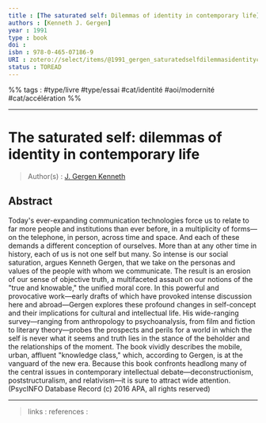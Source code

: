 ```yaml
---
title : [The saturated self: Dilemmas of identity in contemporary life]
authors : [Kenneth J. Gergen]
year : 1991
type : book
doi : 
isbn : 978-0-465-07186-9
URI : zotero://select/items/@1991_gergen_saturatedselfdilemmasidentitycontemporarylife
status : TOREAD
---
```


%% tags :  #type/livre #type/essai #cat/identité #aoi/modernité #cat/accélération %% 

---

The saturated self: dilemmas of identity in contemporary life
===
> Author(s) : [J. Gergen Kenneth](https://en.wikipedia.org/wiki/Kenneth_J._Gergen)

## Abstract
Today's ever-expanding communication technologies force us to relate to far more people and institutions than ever before, in a multiplicity of forms—on the telephone, in person, across time and space. And each of these demands a different conception of ourselves. More than at any other time in history, each of us is not one self but many. So intense is our social saturation, argues Kenneth Gergen, that we take on the personas and values of the people with whom we communicate. The result is an erosion of our sense of objective truth, a multifaceted assault on our notions of the "true and knowable," the unified moral core. In this powerful and provocative work—early drafts of which have provoked intense discussion here and abroad—Gergen explores these profound changes in self-concept and their implications for cultural and intellectual life. His wide-ranging survey—ranging from anthropology to psychoanalysis, from film and fiction to literary theory—probes the prospects and perils for a world in which the self is never what it seems and truth lies in the stance of the beholder and the relationships of the moment. The book vividly describes the mobile, urban, affluent "knowledge class," which, according to Gergen, is at the vanguard of the new era. Because this book confronts headlong many of the central issues in contemporary intellectual debate—deconstructionism, poststructuralism, and relativism—it is sure to attract wide attention. (PsycINFO Database Record (c) 2016 APA, all rights reserved)

---
> links : 
> references : 

